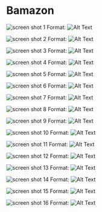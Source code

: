 # Bamazon

![screen shot 1](/images/ss1.png)
Format: ![Alt Text](url)

![screen shot 2](/images/ss2.png)
Format: ![Alt Text](url)

![screen shot 3](/images/ss3.png)
Format: ![Alt Text](url)

![screen shot 4](/images/ss4.png)
Format: ![Alt Text](url)

![screen shot 5](/images/ss5.png)
Format: ![Alt Text](url)

![screen shot 6](/images/ss6.png)
Format: ![Alt Text](url)

![screen shot 7](/images/ss7.png)
Format: ![Alt Text](url)

![screen shot 8](/images/ss8.png)
Format: ![Alt Text](url)

![screen shot 9](/images/ss9.png)
Format: ![Alt Text](url)

![screen shot 10](/images/ss10.png)
Format: ![Alt Text](url)

![screen shot 11](/images/ss11.png)
Format: ![Alt Text](url)

![screen shot 12](/images/ss12.png)
Format: ![Alt Text](url)

![screen shot 13](/images/ss13.png)
Format: ![Alt Text](url)

![screen shot 14](/images/ss14.png)
Format: ![Alt Text](url)

![screen shot 15](/images/ss15.png)
Format: ![Alt Text](url)

![screen shot 16](/images/ss16.png)
Format: ![Alt Text](url)

